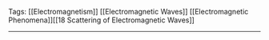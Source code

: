 Tags: [[Electromagnetism]] [[Electromagnetic Waves]] [[Electromagnetic Phenomena]][[18 Scattering of Electromagnetic Waves]]
___
